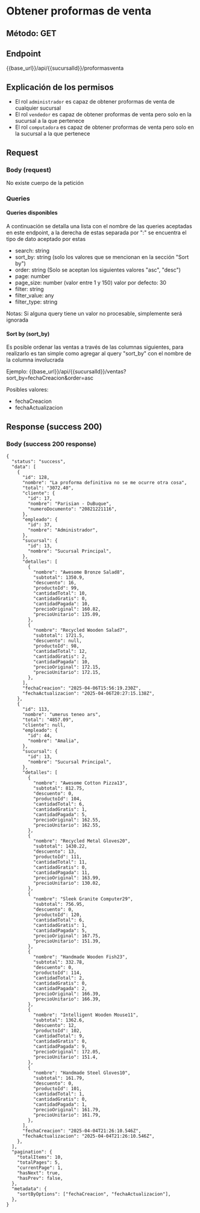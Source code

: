 # Obtener proformas de venta

## Método: GET

## Endpoint

{{base_url}}/api/{{sucursalId}}/proformasventa

## Explicación de los permisos

- El rol `administrador` es capaz de obtener proformas de venta de cualquier sucursal
- El rol `vendedor` es capaz de obtener proformas de venta pero solo en la sucursal a la que pertenece
- El rol `computadora` es capaz de obtener proformas de venta pero solo en la sucursal a la que pertenece

## Request

### Body (request)

No existe cuerpo de la petición

### Queries

#### Queries disponibles

A continuación se detalla una lista con el nombre de las queries aceptadas en este endpoint,
a la derecha de estas separada por ":" se encuentra el tipo de dato aceptado por estas

- search: string
- sort_by: string (solo los valores que se mencionan en la sección "Sort by")
- order: string (Solo se aceptan los siguientes valores "asc", "desc")
- page: number
- page_size: number (valor entre 1 y 150) valor por defecto: 30
- filter: string
- filter_value: any
- filter_type: string

Notas:
Si alguna query tiene un valor no procesable, simplemente será ignorada

#### Sort by (sort_by)

Es posible ordenar las ventas a través de las columnas siguientes, para realizarlo
es tan simple como agregar al query "sort_by" con el nombre de la columna involucrada

Ejemplo:
{{base_url}}/api/{{sucursalId}}/ventas?sort_by=fechaCreacion&order=asc

Posibles valores:

- fechaCreacion
- fechaActualizacion

## Response (success 200)

### Body (success 200 response)

```jsonc
{
  "status": "success",
  "data": [
    {
      "id": 128,
      "nombre": "La proforma definitiva no se me ocurre otra cosa",
      "total": "3072.40",
      "cliente": {
        "id": 17,
        "nombre": "Parisian - DuBuque",
        "numeroDocumento": "20821221116",
      },
      "empleado": {
        "id": 37,
        "nombre": "Administrador",
      },
      "sucursal": {
        "id": 13,
        "nombre": "Sucursal Principal",
      },
      "detalles": [
        {
          "nombre": "Awesome Bronze Salad8",
          "subtotal": 1350.9,
          "descuento": 16,
          "productoId": 99,
          "cantidadTotal": 10,
          "cantidadGratis": 0,
          "cantidadPagada": 10,
          "precioOriginal": 160.82,
          "precioUnitario": 135.09,
        },
        {
          "nombre": "Recycled Wooden Salad7",
          "subtotal": 1721.5,
          "descuento": null,
          "productoId": 98,
          "cantidadTotal": 12,
          "cantidadGratis": 2,
          "cantidadPagada": 10,
          "precioOriginal": 172.15,
          "precioUnitario": 172.15,
        },
      ],
      "fechaCreacion": "2025-04-06T15:56:19.230Z",
      "fechaActualizacion": "2025-04-06T20:27:15.138Z",
    },
    {
      "id": 113,
      "nombre": "umerus teneo ars",
      "total": "4857.09",
      "cliente": null,
      "empleado": {
        "id": 44,
        "nombre": "Amalia",
      },
      "sucursal": {
        "id": 13,
        "nombre": "Sucursal Principal",
      },
      "detalles": [
        {
          "nombre": "Awesome Cotton Pizza13",
          "subtotal": 812.75,
          "descuento": 0,
          "productoId": 104,
          "cantidadTotal": 6,
          "cantidadGratis": 1,
          "cantidadPagada": 5,
          "precioOriginal": 162.55,
          "precioUnitario": 162.55,
        },
        {
          "nombre": "Recycled Metal Gloves20",
          "subtotal": 1430.22,
          "descuento": 13,
          "productoId": 111,
          "cantidadTotal": 11,
          "cantidadGratis": 0,
          "cantidadPagada": 11,
          "precioOriginal": 163.99,
          "precioUnitario": 130.02,
        },
        {
          "nombre": "Sleek Granite Computer29",
          "subtotal": 756.95,
          "descuento": 0,
          "productoId": 120,
          "cantidadTotal": 6,
          "cantidadGratis": 1,
          "cantidadPagada": 5,
          "precioOriginal": 167.75,
          "precioUnitario": 151.39,
        },
        {
          "nombre": "Handmade Wooden Fish23",
          "subtotal": 332.78,
          "descuento": 0,
          "productoId": 114,
          "cantidadTotal": 2,
          "cantidadGratis": 0,
          "cantidadPagada": 2,
          "precioOriginal": 166.39,
          "precioUnitario": 166.39,
        },
        {
          "nombre": "Intelligent Wooden Mouse11",
          "subtotal": 1362.6,
          "descuento": 12,
          "productoId": 102,
          "cantidadTotal": 9,
          "cantidadGratis": 0,
          "cantidadPagada": 9,
          "precioOriginal": 172.05,
          "precioUnitario": 151.4,
        },
        {
          "nombre": "Handmade Steel Gloves10",
          "subtotal": 161.79,
          "descuento": 0,
          "productoId": 101,
          "cantidadTotal": 1,
          "cantidadGratis": 0,
          "cantidadPagada": 1,
          "precioOriginal": 161.79,
          "precioUnitario": 161.79,
        },
      ],
      "fechaCreacion": "2025-04-04T21:26:10.546Z",
      "fechaActualizacion": "2025-04-04T21:26:10.546Z",
    },
  ],
  "pagination": {
    "totalItems": 10,
    "totalPages": 5,
    "currentPage": 1,
    "hasNext": true,
    "hasPrev": false,
  },
  "metadata": {
    "sortByOptions": ["fechaCreacion", "fechaActualizacion"],
  },
}
```

